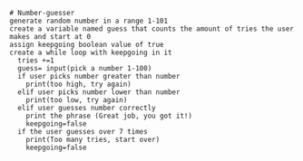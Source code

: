     # Number-guesser
    generate random number in a range 1-101
    create a variable named guess that counts the amount of tries the user makes and start at 0
    assign keepgoing boolean value of true 
    create a while loop with keepgoing in it
      tries +=1
      guess= input(pick a number 1-100)
      if user picks number greater than number
        print(too high, try again)
      elif user picks number lower than number
        print(too low, try again)
      elif user guesses number correctly
        print the phrase (Great job, you got it!)
        keepgoing=false
      if the user guesses over 7 times
        print(Too many tries, start over)
        keepgoing=false
